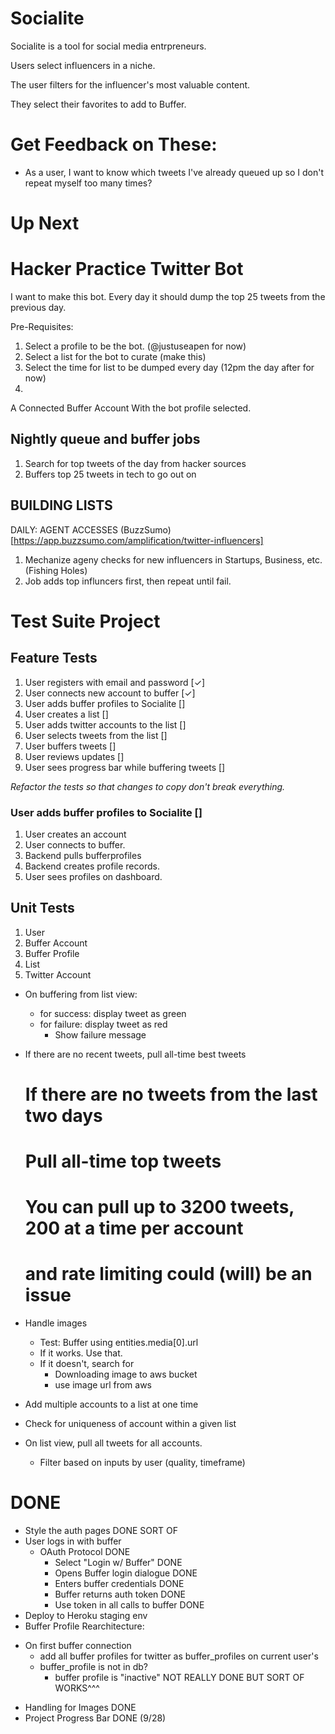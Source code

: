 Socialite
=========
Socialite is a tool for social media entrpreneurs.

Users select influencers in a niche.

The user filters for the influencer's most valuable content.

They select their favorites to add to Buffer.

Get Feedback on These:
======================

* As a user, I want to know which tweets I've already queued up so I don't repeat myself too many times?

Up Next
=======

# Hacker Practice Twitter Bot

I want to make this bot. Every day it should dump the top 25 tweets from the previous day.

Pre-Requisites:
1. Select a profile to be the bot. (@justuseapen for now)
2. Select a list for the bot to curate (make this)
3. Select the time for list to be dumped every day (12pm the day after for now)
4. 

A Connected Buffer Account With the bot profile selected.

## Nightly queue and buffer jobs

1. Search for top tweets of the day from hacker sources
2. Buffers top 25 tweets in tech to go out on 

## BUILDING LISTS
DAILY: AGENT ACCESSES (BuzzSumo)[https://app.buzzsumo.com/amplification/twitter-influencers]

1. Mechanize ageny checks for new influencers in Startups, Business, etc. (Fishing Holes)
2. Job adds top influncers first, then repeat until fail.



# Test Suite Project

## Feature Tests
1. User registers with email and password [✓]
2. User connects new account to buffer [✓]
3. User adds buffer profiles to Socialite []
4. User creates a list []
5. User adds twitter accounts to the list []
6. User selects tweets from the list []
7. User buffers tweets []
8. User reviews updates []
9. User sees progress bar while buffering tweets []

*Refactor the tests so that changes to copy don't break everything.*

### User adds buffer profiles to Socialite []

1. User creates an account
2. User connects to buffer.
3. Backend pulls bufferprofiles
4. Backend creates profile records.
5. User sees profiles on dashboard.

## Unit Tests
1. User
2. Buffer Account
3. Buffer Profile
4. List
5. Twitter Account

* On buffering from list view:
	- for success: display tweet as green
	- for failure: display tweet as red
		- Show failure message

* If there are no recent tweets, pull all-time best tweets

	# If there are no tweets from the last two days
	# 	Pull all-time top tweets
	# 	You can pull up to 3200 tweets, 200 at a time per account
	# 	and rate limiting could (will) be an issue


* Handle images
	- Test: Buffer using entities.media[0].url
	- If it works. Use that.
	- If it doesn't, search for
		- Downloading image to aws bucket
		- use image url from aws

* Add multiple accounts to a list at one time

* Check for uniqueness of account within a given list

* On list view, pull all tweets for all accounts.
	* Filter based on inputs by user (quality, timeframe)


DONE
====
* Style the auth pages DONE SORT OF
* User logs in with buffer
	- OAuth Protocol DONE
		- Select "Login w/ Buffer" DONE
		- Opens Buffer login dialogue DONE
		- Enters buffer credentials DONE
		- Buffer returns auth token DONE
		- Use token in all calls to buffer DONE
* Deploy to Heroku staging env
* Buffer Profile Rearchitecture:
- On first buffer connection
	- add all buffer profiles for twitter as buffer_profiles on current user's 
	- buffer_profile is not in db?
		- buffer profile is "inactive"
NOT REALLY DONE BUT SORT OF WORKS^^^
* Handling for Images DONE
* Project Progress Bar DONE (9/28)